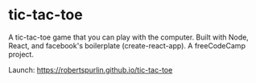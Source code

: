 # tic-tac-toe
A tic-tac-toe game that you can play with the computer. Built with Node, React, and facebook's boilerplate (create-react-app). A freeCodeCamp project.

Launch: https://robertspurlin.github.io/tic-tac-toe
